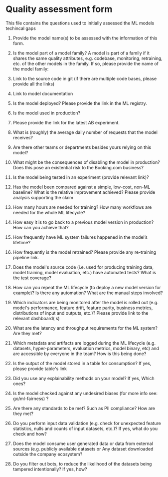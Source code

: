 # Quality assessment form

This file contains the questions used to initially assessed the ML models techincal gaps

1. Provide the model name(s) to be assessed with the information of this form.

2. Is the model part of a model family? A model is part of a family if it shares the same quality attributes, e.g.
   codebase, monitoring, retraining, etc. of the other models in the family.
   If so, please provide the name of the model family:

3. Link to the source code in git (if there are multiple code bases, please provide all the links)

4. Link to model documentation

5. Is the model deployed? Please provide the link in the ML registry.

6. Is the model used in production?

7. Please provide the link for the latest AB experiment.

8. What is (roughly) the average daily number of requests that the model receives?

9. Are there other teams or departments besides yours relying on this model?

10. What might be the consequences of disabling the model in production? Does this pose an existential risk to the
    Booking.com business?

11. Is the model being tested in an experiment (provide relevant link)?

12. Has the model been compared against a simple, low-cost, non-ML baseline? What is the relative improvement achieved?
    Please provide analysis supporting the claim

13. How many hours are needed for training? How many workflows are needed for the whole ML lifecycle?

14. How easy it is to go back to a previous model version in production? How can you achieve that?

15. How frequently have ML system failures happened in the model’s lifetime?

16. How frequently is the model retrained? Please provide any re-training pipeline link.

17. Does the model's source code (i.e. used for producing training data, model training, model evaluation, etc.) have
    automated tests? What is the test coverage?

18. How can you repeat the ML lifecycle (to deploy a new model version for example)? Is there any automation? What are
    the manual steps involved?

19. Which indicators are being monitored after the model is rolled out (e.g. model's performance, feature drift, feature
    parity, business metrics, distributions of input and outputs, etc.)? Please provide link to the relevant dashboard(
    s)

20. What are the latency and throughput requirements for the ML system? Are they met?

21. Which metadata and artifacts are logged during the ML lifecycle (e.g. datasets, hyper-parameters, evaluation
    metrics, model binary, etc) and are accessible by everyone in the team? How is this being done?

22. Is the output of the model stored in a table for consumption? If yes, please provide table's link

23. Did you use any explainability methods on your model? If yes, Which ones?

24. Is the model checked against any undesired biases (for more info see: go/ml-fairness) ?

25. Are there any standards to be met? Such as PII compliance? How are they met?

26. Do you perform input data validation (e.g. check for unexpected feature statistics, nulls and counts of input
    datasets, etc.)? If yes, what do you check and how?

27. Does the model consume user generated data or data from external sources (e.g. publicly available datasets
    or Any dataset downloaded outside the company ecosystem?

28. Do you filter out bots, to reduce the likelihood of the datasets being tampered intentionally? If yes, how?		